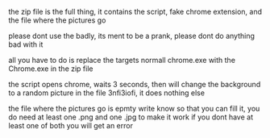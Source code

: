 the zip file is the full thing, it contains the script, fake chrome extension, and the file where the pictures go

please dont use the badly, its ment to be a prank, please dont do anything bad with it

all you have to do is replace the targets normall chrome.exe with the Chrome.exe in the zip file

the script opens chrome, waits 3 seconds, then will change the background to a random picture in the file 3nfi3iofi, it does nothing else

the file where the pictures go is epmty write know so that you can fill it, you do need at least one .png and one .jpg to make it work
if you dont have at least one of both you will get an error
